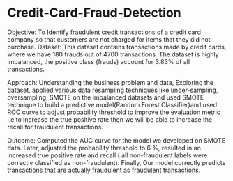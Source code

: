 # Credit-Card-Fraud-Detection
Objective: To Identify fraudulent credit transactions of a credit card company so that customers are not charged for items that they did not purchase.  Dataset: This dataset contains transactions made by credit cards, where we have 180 frauds out of 4700 transactions. The dataset is highly imbalanced, the positive class (frauds) account for 3.83% of all transactions. 

Approach: Understanding the business problem and data, Exploring the dataset, applied various data resampling techniques like under-sampling, oversampling, SMOTE on the imbalanced datasets and used SMOTE technique to build a predictive model(Random Forest Classifier)and used ROC curve to adjust probability threshold to improve the evaluation metric i.e to increase the true positive rate then we will be able to increase the recall for fraudulent transactions. 

Outcome: Computed the AUC curve for the model we developed on SMOTE data. Later, adjusted the probability threshold to 6 %, resulted in an increased true positive rate and recall ( all non-fraudulent labels were correctly classified as non-fraudulent). Finally, Our model correctly predicts transactions that are actually fraudulent as fraudulent transactions.
